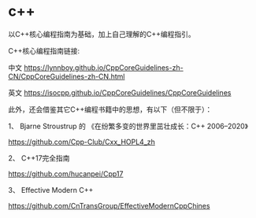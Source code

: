 # c++
以C++核心编程指南为基础，加上自己理解的C++编程指引。

C++核心编程指南链接:

中文 https://lynnboy.github.io/CppCoreGuidelines-zh-CN/CppCoreGuidelines-zh-CN.html

英文 https://isocpp.github.io/CppCoreGuidelines/CppCoreGuidelines

此外，还会借鉴其它C++编程书籍中的思想，有以下（但不限于）：

1、 Bjarne Stroustrup 的 《在纷繁多变的世界里茁壮成长：C++ 2006–2020》

https://github.com/Cpp-Club/Cxx_HOPL4_zh

2、 C++17完全指南

https://github.com/hucanpei/Cpp17

3、 Effective Modern C++ 

https://github.com/CnTransGroup/EffectiveModernCppChines
